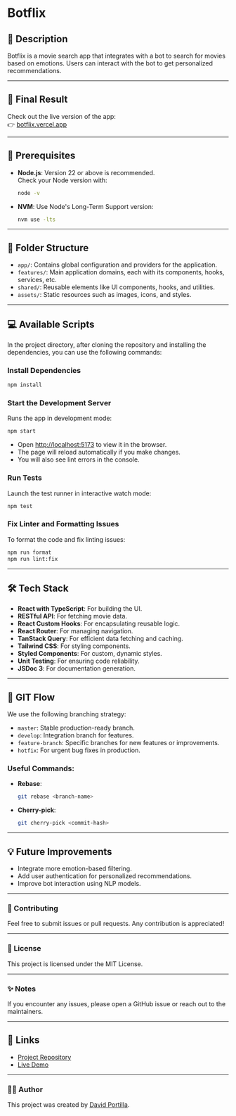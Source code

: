 # **Botflix**

## **📖 Description**

Botflix is a movie search app that integrates with a bot to search for movies based on emotions. Users can interact with the bot to get personalized recommendations.

---

## **🚀 Final Result**

Check out the live version of the app:\
👉 [botflix.vercel.app](https://botflix.vercel.app/)

---

## **📜 Prerequisites**

- **Node.js**: Version 22 or above is recommended.\
  Check your Node version with:
  ```bash
  node -v
  ```
- **NVM**: Use Node's Long-Term Support version:
  ```bash
  nvm use -lts
  ```

---

## **📂 Folder Structure**

- `app/`: Contains global configuration and providers for the application.
- `features/`: Main application domains, each with its components, hooks, services, etc.
- `shared/`: Reusable elements like UI components, hooks, and utilities.
- `assets/`: Static resources such as images, icons, and styles.

---

## **💻 Available Scripts**

In the project directory, after cloning the repository and installing the dependencies, you can use the following commands:

### **Install Dependencies**

```bash
npm install
```

### **Start the Development Server**

Runs the app in development mode:

```bash
npm start
```

- Open [http://localhost:5173](http://localhost:5173) to view it in the browser.
- The page will reload automatically if you make changes.
- You will also see lint errors in the console.

### **Run Tests**

Launch the test runner in interactive watch mode:

```bash
npm test
```

### **Fix Linter and Formatting Issues**

To format the code and fix linting issues:

```bash
npm run format
npm run lint:fix
```

---

## **🛠 Tech Stack**

- **React with TypeScript**: For building the UI.
- **RESTful API**: For fetching movie data.
- **React Custom Hooks**: For encapsulating reusable logic.
- **React Router**: For managing navigation.
- **TanStack Query**: For efficient data fetching and caching.
- **Tailwind CSS**: For styling components.
- **Styled Components**: For custom, dynamic styles.
- **Unit Testing**: For ensuring code reliability.
- **JSDoc 3**: For documentation generation.

---

## **🌳 GIT Flow**

We use the following branching strategy:

- `master`: Stable production-ready branch.
- `develop`: Integration branch for features.
- `feature-branch`: Specific branches for new features or improvements.
- `hotfix`: For urgent bug fixes in production.

### Useful Commands:

- **Rebase**:
  ```bash
  git rebase <branch-name>
  ```
- **Cherry-pick**:
  ```bash
  git cherry-pick <commit-hash>
  ```

---

## **💡 Future Improvements**

- Integrate more emotion-based filtering.
- Add user authentication for personalized recommendations.
- Improve bot interaction using NLP models.

---

### **👏 Contributing**

Feel free to submit issues or pull requests. Any contribution is appreciated!

---

### **📄 License**

This project is licensed under the MIT License.

---

### **✨ Notes**

If you encounter any issues, please open a GitHub issue or reach out to the maintainers.

---

## **🔗 Links**

- [Project Repository](https://github.com/david-portilla/botflix)
- [Live Demo](https://botflix.vercel.app/)

---

### **👨‍💻 Author**

This project was created by [David Portilla](https://davidportilla.com/).
